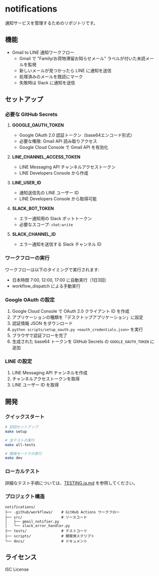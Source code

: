 # notifications

通知サービスを管理するためのリポジトリです。

## 機能

- Gmail to LINE 通知ワークフロー
  - Gmail で "Family/お荷物滞留お知らせメール" ラベルが付いた未読メールを監視
  - 新しいメールが見つかったら LINE に通知を送信
  - 処理済みのメールを既読にマーク
  - 失敗時は Slack に通知を送信

## セットアップ

### 必要な GitHub Secrets

1. **GOOGLE_OAUTH_TOKEN**
   - Google OAuth 2.0 認証トークン（base64エンコード形式）
   - 必要な権限: Gmail API 読み取りアクセス
   - Google Cloud Console で Gmail API を有効化

2. **LINE_CHANNEL_ACCESS_TOKEN**
   - LINE Messaging API チャンネルアクセストークン
   - LINE Developers Console から作成

3. **LINE_USER_ID**
   - 通知送信先の LINE ユーザー ID
   - LINE Developers Console から取得可能

4. **SLACK_BOT_TOKEN**
   - エラー通知用の Slack ボットトークン
   - 必要なスコープ: `chat:write`

5. **SLACK_CHANNEL_ID**
   - エラー通知を送信する Slack チャンネル ID

### ワークフローの実行

ワークフローは以下のタイミングで実行されます:

- 日本時間 7:00, 12:00, 17:00 に自動実行（1日3回）
- workflow_dispatch による手動実行

### Google OAuth の設定

1. Google Cloud Console で OAuth 2.0 クライアント ID を作成
2. アプリケーションの種類を「デスクトップアプリケーション」に設定
3. 認証情報 JSON をダウンロード
4. `python scripts/setup_oauth.py <oauth_credentials.json>` を実行
5. ブラウザで認証フローを完了
6. 生成された base64 トークンを GitHub Secrets の `GOOGLE_OAUTH_TOKEN` に追加

### LINE の設定

1. LINE Messaging API チャンネルを作成
2. チャンネルアクセストークンを取得
3. LINE ユーザー ID を取得

## 開発

### クイックスタート

```bash
# 初回セットアップ
make setup

# 全テストの実行
make all-tests

# 開発モードでの実行
make dev
```

### ローカルテスト

詳細なテスト手順については、[TESTING.ja.md](TESTING.ja.md) を参照してください。

### プロジェクト構造

```
notifications/
├── .github/workflows/    # GitHub Actions ワークフロー
├── src/                  # ソースコード
│   ├── gmail_notifier.py
│   └── slack_error_handler.py
├── tests/                # テストコード
├── scripts/              # 開発用スクリプト
└── docs/                 # ドキュメント
```

## ライセンス

ISC License
